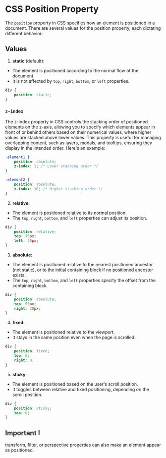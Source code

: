 # CSS Position Property
The `position` property in CSS specifies how an element is positioned in a document. There are several values for the position property, each dictating different behavior:

## Values
1. **static** (default):
- The element is positioned according to the normal flow of the document.
- It is not affected by `top`, `right`, `bottom`, or `left` properties.
```css
div {
    position: static;
}
```

### `z-index`
The z-index property in CSS controls the stacking order of positioned elements on the z-axis, allowing you to specify which elements appear in front of or behind others based on their numerical values, where higher values are stacked above lower values. This property is useful for managing overlapping content, such as layers, modals, and tooltips, ensuring they display in the intended order. Here's an example:
```css
.element1 {
    position: absolute;
    z-index: 1; /* Lower stacking order */
}

.element2 {
    position: absolute;
    z-index: 10; /* Higher stacking order */
}
```

2. **relative**:
- The element is positioned relative to its normal position.
- The `top`, `right`, `bottom`, and `left` properties can adjust its position.
```css
div {
    position: relative;
    top: 10px;
    left: 20px;
}
```

3. **absolute**:
- The element is positioned relative to the nearest positioned ancestor (not static), or to the initial containing block if no positioned ancestor exists.
- The `top`, `right`, `bottom`, and `left` properties specify the offset from the containing block.
```css
div {
    position: absolute;
    top: 50px;
    right: 30px;
}
```

4. **fixed**:
- The element is positioned relative to the viewport.
- It stays in the same position even when the page is scrolled.
```css
div {
    position: fixed;
    top: 0;
    right: 0;
}
```

5. **sticky**:
- The element is positioned based on the user's scroll position.
- It toggles between relative and fixed positioning, depending on the scroll position.
```css
div {
    position: sticky;
    top: 0;
}
```
## Important !
transform, filter, or perspective properties can also make an element appear as positioned.